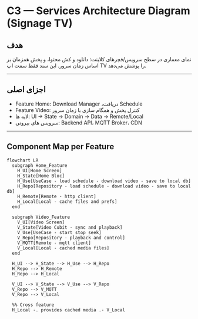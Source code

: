 # C3 — Services Architecture Diagram (Signage TV)

## هدف
نمای معماری در سطح سرویس/فچرهای کلاینت: دانلود و کش محتوا، و پخش همزمان بر اساس زمان سرور. این سند فقط سمت اپ TV را پوشش می‌دهد.

---

## اجزای اصلی
- Feature Home: Download Manager ،دریافت Schedule   
- Feature Video: کنترل پخش و همگام سازی با زمان سرور
- لایه ها: UI -> State -> Domain -> Data -> Remote/Local
- سرویس های بیرونی: Backend API، MQTT Broker، CDN

---

## Component Map per Feature

```mermaid
flowchart LR
  subgraph Home_Feature
    H_UI[Home Screen]
    H_State[Home Bloc]
    H_Use[UseCase - load schedule - download video - save to local db]
    H_Repo[Repository - load schedule - download video - save to local db]
    H_Remote[Remote - http client]
    H_Local[Local - cache files and prefs]
  end

  subgraph Video_Feature
    V_UI[Video Screen]
    V_State[Video Cubit - sync and playback]
    V_Use[UseCase - start stop seek]
    V_Repo[Repository - playback and control]
    V_MQTT[Remote - mqtt client]
    V_Local[Local - cached media files]
  end

  H_UI --> H_State --> H_Use --> H_Repo
  H_Repo --> H_Remote
  H_Repo --> H_Local

  V_UI --> V_State --> V_Use --> V_Repo
  V_Repo --> V_MQTT
  V_Repo --> V_Local

  %% Cross feature
  H_Local -. provides cached media .- V_Local





